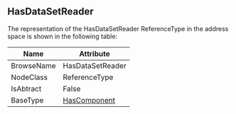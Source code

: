 <!-- objecttype -->
## HasDataSetReader

The representation of the HasDataSetReader ReferenceType in the address space is shown in the following table:  

|Name|Attribute|
|---|---|
|BrowseName|HasDataSetReader|
|NodeClass|ReferenceType|
|IsAbtract|False|
|BaseType|[HasComponent](../../../Part3/ReferenceTypes/HasComponent/readme.md)|

